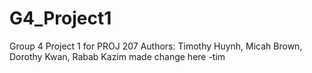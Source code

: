 # G4_Project1
 Group 4 Project 1 for PROJ 207 
Authors:
Timothy Huynh, Micah Brown, Dorothy Kwan, Rabab Kazim
made change here -tim